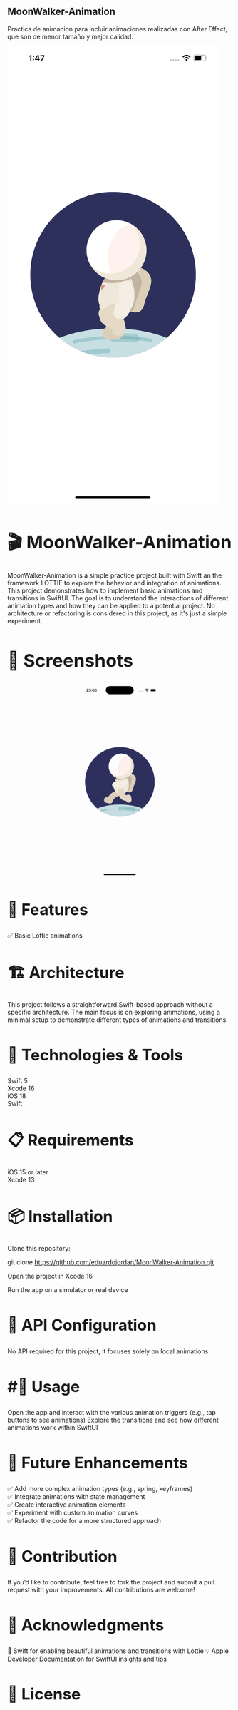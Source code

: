 ## MoonWalker-Animation

Practica de animacion para incluir animaciones realizadas con After Effect, que son de menor tamaño y mejor calidad.

![Screenshot](CaptureMoonWalker.png)


<h1 style="font-size: 40px;">🎬 MoonWalker-Animation</h1>

MoonWalker-Animation is a simple practice project built with Swift an the framework LOTTIE to explore the behavior and integration of animations. This project demonstrates how to implement basic animations and transitions in SwiftUI. The goal is to understand the interactions of different animation types and how they can be applied to a potential project. No architecture or refactoring is considered in this project, as it's just a simple experiment.

<h1 style="font-size: 40px;">📸 Screenshots</h1>

<p align="center">
  <img src="https://github.com/eduardojordan/MoonWalker-Animation/blob/master/1.gif?raw=true" width="200" hspace="10"/>

</p>

<h2 style="font-size: 35px;">🚀 Features</h2>

✅ Basic Lottie animations   

<h2 style="font-size: 35px;">🏗 Architecture</h2>

This project follows a straightforward Swift-based approach without a specific architecture. The main focus is on exploring animations, using a minimal setup to demonstrate different types of animations and transitions.

<h2 style="font-size: 35px;">🔧 Technologies & Tools</h2>

Swift 5  
Xcode 16  
iOS 18  
Swift

<h2 style="font-size: 35px;">📋 Requirements</h2>

iOS 15 or later  
Xcode 13

<h2 style="font-size: 35px;">📦 Installation</h2>

Clone this repository:

git clone https://github.com/eduardojordan/MoonWalker-Animation.git

Open the project in Xcode 16

Run the app on a simulator or real device

<h2 style="font-size: 35px;">🔑 API Configuration</h2>

No API required for this project, it focuses solely on local animations.

<h2 style="font-size: 35px;">#📜 Usage</h2>

Open the app and interact with the various animation triggers (e.g., tap buttons to see animations)
Explore the transitions and see how different animations work within SwiftUI

<h2 style="font-size: 35px;">🔮 Future Enhancements</h2>

✅ Add more complex animation types (e.g., spring, keyframes)  
✅ Integrate animations with state management  
✅ Create interactive animation elements  
✅ Experiment with custom animation curves  
✅ Refactor the code for a more structured approach

<h2 style="font-size: 35px;">🤝 Contribution</h2>

If you’d like to contribute, feel free to fork the project and submit a pull request with your improvements. All contributions are welcome!

<h2 style="font-size: 35px;">🙌 Acknowledgments</h2>

🎨 Swift for enabling beautiful animations and transitions with Lottie
💡 Apple Developer Documentation for SwiftUI insights and tips

<h2 style="font-size: 35px;">📄 License</h2>
